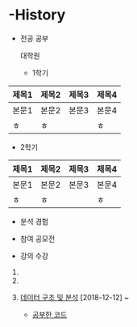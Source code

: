 # -History

* 전공 공부
  
  대학원
  
  * 1학기

제목1 | 제목2 | 제목3 | 제목4
---- | ---- | ---- | ----
본문1 | 본문2 | 본문3 | 본문4
ㅎ | ㅎ |  | ㅎ

  * 2학기
  
제목1 | 제목2 | 제목3 | 제목4
---- | ---- | ---- | ----
본문1 | 본문2 | 본문3 | 본문4
ㅎ | ㅎ |  | ㅎ
  
* 분석 경험


* 참여 공모전

* 강의 수강
  
 1. 
  
 2.
  
 3. [데이터 구조 및 분석](https://www.edwith.org/datastructure-2018F/joinLectures/18542) [2018-12-12] ~ 
    
    * [공부한 코드](https://github.com/miniii222/Algorithm_Study/tree/master/%5BKOOC%5D%20%EB%8D%B0%EC%9D%B4%ED%84%B0%20%EA%B5%AC%EC%A1%B0%20%EB%B0%8F%20%EB%B6%84%EC%84%9D)
